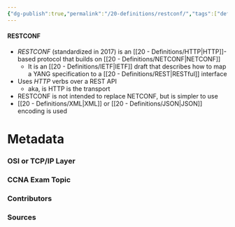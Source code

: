 ```yaml
---
{"dg-publish":true,"permalink":"/20-definitions/restconf/","tags":["defs_ccna"]}
---
```


#### RESTCONF
- *RESTCONF* (standardized in 2017) is an [[20 - Definitions/HTTP\|HTTP]]-based protocol that builds on [[20 - Definitions/NETCONF\|NETCONF]]
	- It is an [[20 - Definitions/IETF\|IETF]] draft that describes how to map a YANG specification to a [[20 - Definitions/REST\|RESTful]] interface
- Uses *HTTP* verbs over a REST API
	- aka, is HTTP is the transport
- RESTCONF is not intended to replace NETCONF, but is simpler to use
- [[20 - Definitions/XML\|XML]] or [[20 - Definitions/JSON\|JSON]] encoding is used


# Metadata
### OSI or TCP/IP Layer

### CCNA Exam Topic

### Contributors

### Sources
